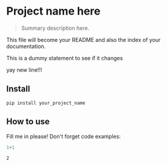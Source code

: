 # Project name here
> Summary description here.


This file will become your README and also the index of your documentation.

This is a dummy statement to see if it changes

yay new line!!!

## Install

`pip install your_project_name`

## How to use

Fill me in please! Don't forget code examples:

```python
1+1
```




    2


